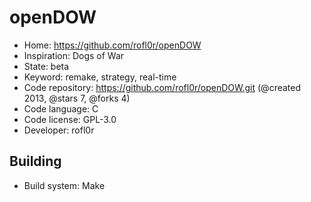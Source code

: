 # openDOW

- Home: https://github.com/rofl0r/openDOW
- Inspiration: Dogs of War
- State: beta
- Keyword: remake, strategy, real-time
- Code repository: https://github.com/rofl0r/openDOW.git (@created 2013, @stars 7, @forks 4)
- Code language: C
- Code license: GPL-3.0
- Developer: rofl0r

## Building

- Build system: Make
